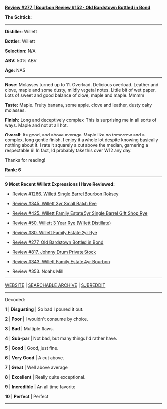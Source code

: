 
[**Review #277 | Bourbon Review #152 - Old Bardstown Bottled in Bond**]( https://t8ke.review/review-277-old-bardstown-bottled-in-bond-willett-re-review/)

**The Schtick:** 

-----

**Distiller:** Willett

**Bottler:** Willett

**Selection:** N/A

**ABV:**  50% ABV

**Age:** NAS 

-----

**Nose:**  Molasses turned up to 11. Overload. Delicious overload. Leather and clove, maple and some dusty, mildly vegetal notes. Little bit of wet paper. Lots of sweet and good balance of clove, maple and maple. Mmmm 

**Taste:** Maple. Fruity banana, some apple. clove and leather, dusty oaky molasses.  

**Finish:** Long and deceptively complex. This is surprising me in all sorts of ways. Maple and not at all hot. 

**Overall:** Its good, and above average. Maple like no tomorrow and a complex, long gentle finish. I enjoy it a whole lot despite knowing basically nothing about it. I rate it squarely a cut above the median, garnering a respectable 6! In fact, Id probably take this over W12 any day. 

Thanks for reading!

**Rank: 6**

----- 

**9 Most Recent Willett Expressions I Have Reviewed:** 

- [Review #1266. Willett Single Barrel Bourbon Roksey]( https://t8ke.review/review-1266-willett-single-barrel-bourbon-roksey) 

- [Review #345. Willett 3yr Small Batch Rye]( https://t8ke.review/review-345-willett-3yr-rye-smb/) 

- [Review #425. Willett Family Estate 5yr Single Barrel Gift Shop Rye]( https://t8ke.review/review-425-willett-family-estate-single-barrel-5yr-gift-shop-rye/) 

- [Review #50. Willett 3 Year Rye (Willett Distillate)]( https://t8ke.review/review-50-willett-3yr-willett-distillate-rye/) 

- [Review #80. Willett Family Estate 2yr Rye]( https://t8ke.review/review-80-willett-family-estate-2yr-rye/) 

- [Review #277. Old Bardstown Bottled in Bond]( https://t8ke.review/review-277-old-bardstown-bottled-in-bond-willett-re-review/) 

- [Review #817. Johnny Drum Private Stock]( https://t8ke.review/review-817-johnny-drum-private-stock/) 

- [Review #343. Willett Family Estate 4yr Bourbon]( https://t8ke.review/review-343-willett-family-estate-4yr-bourbon/) 

- [Review #353. Noahs Mill]( https://t8ke.review/review-353-noahs-mill/) 

-----

[WEBSITE](https://t8ke.review) | [SEARCHABLE ARCHIVE](https://t8ke.review/review-archive/) | [SUBREDDIT](https://reddit.com/r/t8kereviews)

-----

Decoded:

**1** | **Disgusting** | So bad I poured it out.

**2** | **Poor** | I wouldn't consume by choice.

**3** | **Bad** | Multiple flaws.

**4** | **Sub-par** | Not bad, but many things I'd rather have.

**5** | **Good** | Good, just fine.

**6** | **Very Good** | A cut above.

**7** | **Great** | Well above average

**8** | **Excellent** | Really quite exceptional.

**9** | **Incredible** | An all time favorite

**10** | **Perfect** | Perfect

----

